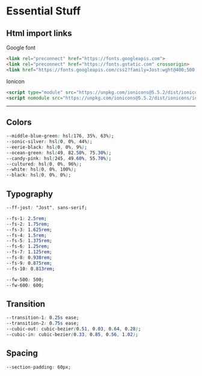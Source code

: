 # Essential Stuff

## Html import links

Google font

``` html
<link rel="preconnect" href="https://fonts.googleapis.com">
<link rel="preconnect" href="https://fonts.gstatic.com" crossorigin>
<link href="https://fonts.googleapis.com/css2?family=Jost:wght@400;500;600;700&display=swap" rel="stylesheet">
```

Ionicon

``` html
<script type="module" src="https://unpkg.com/ionicons@5.5.2/dist/ionicons/ionicons.esm.js"></script>
<script nomodule src="https://unpkg.com/ionicons@5.5.2/dist/ionicons/ionicons.js"></script>
```

---

## Colors

``` css
--middle-blue-green: hsl(176, 35%, 63%);
--sonic-silver: hsl(0, 0%, 44%);
--eerie-black: hsl(0, 0%, 9%);
--ocean-green: hsl(49, 82.50%, 75.30%);
--candy-pink: hsl(245, 49.60%, 55.70%);
--cultured: hsl(0, 0%, 96%);
--white: hsl(0, 0%, 100%);
--black: hsl(0, 0%, 0%);
```

## Typography

``` css
--ff-jost: "Jost", sans-serif;

--fs-1: 2.5rem;
--fs-2: 1.75rem;
--fs-3: 1.625rem;
--fs-4: 1.5rem;
--fs-5: 1.375rem;
--fs-6: 1.25rem;
--fs-7: 1.125rem;
--fs-8: 0.938rem;
--fs-9: 0.875rem;
--fs-10: 0.813rem;

--fw-500: 500;
--fw-600: 600;
```

## Transition

``` css
--transition-1: 0.25s ease;
--transition-2: 0.75s ease;
--cubic-out: cubic-bezier(0.51, 0.03, 0.64, 0.28);
--cubic-in: cubic-bezier(0.33, 0.85, 0.56, 1.02);
```

## Spacing

``` css
--section-padding: 60px;
```
